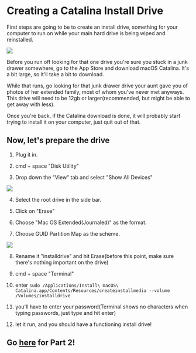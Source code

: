 # Creating a Catalina Install Drive

First steps are going to be to create an install drive, something for your computer to run on while your main hard drive is being wiped and reinstalled.

![](https://i.redd.it/m8c20gchf7231.jpg)

Before you run off looking for that one drive you're sure you stuck in a junk drawer somewhere, go to the App Store and download macOS Catalina. It's a bit large, so it'll take a bit to download.

While that runs, go looking for that junk drawer drive your aunt gave you of photos of her extended family, most of whom you've never met anyways. This drive will need to be 12gb or larger(recommended, but might be able to get away with less).

Once you're back, if the Catalina download is done, it will probably start trying to install it on your computer, just quit out of that.

## Now, let's prepare the drive

1. Plug it in.

2. cmd + space "Disk Utility"

3. Drop down the "View" tab and select "Show All Devices"

![](https://files.slack.com/files-pri/T0HTW3H0V-F014BFL4ELX/screen_shot_2020-06-02_at_3.10.30_pm.png?pub_secret=e2dfe5da8e)

4. Select the root drive in the side bar.

5. Click on "Erase"

6. Choose "Mac OS Extended(Journaled)" as the format.

7. Choose GUID Partition Map as the scheme.

![](https://files.slack.com/files-pri/T0HTW3H0V-F014QS9ESER/screen_shot_2020-06-02_at_3.25.19_pm.png?pub_secret=785d9fa6db)

8. Rename it "installdrive" and hit Erase(before this point, make sure there's nothing important on the drive)

9. cmd + space "Terminal"

10. enter `sudo /Applications/Install\ macOS\ Catalina.app/Contents/Resources/createinstallmedia --volume /Volumes/installdrive`

11. you'll have to enter your password(Terminal shows no characters when typing passwords, just type and hit enter)

12. let it run, and you should have a functioning install drive!

## Go [here](http://resources.learninglab.xyz/simple/people/casey-c/wipeLab-Step1) for Part 2!
